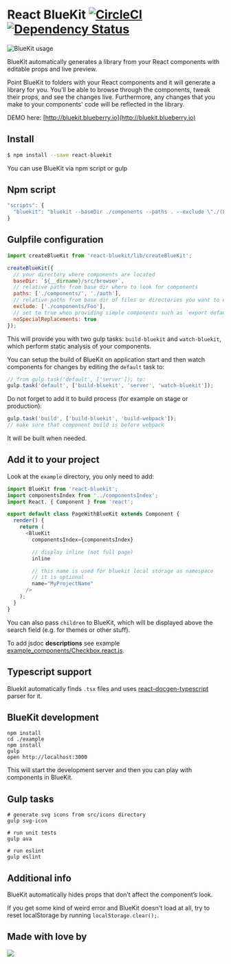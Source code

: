 # React BlueKit [![CircleCI](https://circleci.com/gh/blueberryapps/react-bluekit/tree/master.svg?style=svg)](https://circleci.com/gh/blueberryapps/react-bluekit/tree/master) [![Dependency Status](https://dependencyci.com/github/blueberryapps/react-bluekit/badge)](https://dependencyci.com/github/blueberryapps/react-bluekit)

![BlueKit usage](http://bb-share.s3.amazonaws.com/BlueKit_usage.gif)

BlueKit automatically generates a library from your React components with editable props and live preview.

Point BlueKit to folders with your React components and it will generate a library for you. You'll be able to browse through the components, tweak their props, and see the changes live. Furthermore, any changes that you make to your components' code will be reflected in the library.

DEMO here: [http://bluekit.blueberry.io](http://bluekit.blueberry.io)

## Install

```sh
$ npm install --save react-bluekit
```

You can use BlueKit via npm script or gulp

## Npm script
```js
"scripts": {
  "bluekit": "bluekit --baseDir ./components --paths . --exclude \"./(Layout|StyledComponent).tsx\""
}
```

## Gulpfile configuration

```js
import createBlueKit from 'react-bluekit/lib/createBlueKit';

createBlueKit({
  // your directory where components are located
  baseDir: `${__dirname}/src/browser`,
  // relative paths from base dir where to look for components
  paths: ['./components/', './auth'],
  // relative paths from base dir of files or directories you want to exclude from indexing
  exclude: ['./components/Foo'],
  // set to true when providing simple components such as `export default function MyComponent() { <div>Hello</div> }`
  noSpecialReplacements: true
});
```

This will provide you with two gulp tasks: `build-bluekit` and `watch-bluekit`, which perform static analysis of your components.

You can setup the build of BlueKit on application start and then watch components for changes by editing the `default` task to:

```js
// from gulp.task('default', ['server']); to:
gulp.task('default', ['build-bluekit', 'server', 'watch-bluekit']);
```

Do not forget to add it to build process (for example on stage or production):
```js
gulp.task('build', ['build-bluekit', 'build-webpack']);
// make sure that component build is before webpack
```
It will be built when needed.

## Add it to your project

Look at the `example` directory, you only need to add:

```js
import BlueKit from 'react-bluekit';
import componentsIndex from '../componentsIndex';
import React, { Component } from 'react';

export default class PageWithBlueKit extends Component {
  render() {
    return (
      <BlueKit
        componentsIndex={componentsIndex}

        // display inline (not full page)
        inline

        // this name is used for bluekit local storage as namespace
        // it is optional
        name="MyProjectName"
      />
    );
  }
}
```
You can also pass `children` to BlueKit, which will be displayed above the search field (e.g. for themes or other stuff).

To add jsdoc **descriptions** see example [example_components/Checkbox.react.js](https://github.com/blueberryapps/react-bluekit/blob/master/example_components/Checkbox.react.js).

## Typescript support

Bluekit automatically finds `.tsx` files and uses [react-docgen-typescript](https://github.com/imtoo/react-docgen-typescript) parser for it.

## BlueKit development
```
npm install
cd ./example
npm install
gulp
open http://localhost:3000
```
This will start the development server and then you can play with components in BlueKit.

## Gulp tasks
```
# generate svg icons from src/icons directory
gulp svg-icon

# run unit tests
gulp ava

# run eslint
gulp eslint
```

## Additional info

BlueKit automatically hides props that don’t affect the component’s look.

If you get some kind of weird error and BlueKit doesn't load at all, try to reset localStorage by running `localStorage.clear();`.

## Made with love by
[![](https://camo.githubusercontent.com/d88ee6842f3ff2be96d11488aa0d878793aa67cd/68747470733a2f2f7777772e676f6f676c652e636f6d2f612f626c75656265727279617070732e636f6d2f696d616765732f6c6f676f2e676966)](https://www.blueberry.io)
